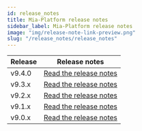 ```yaml
---
id: release_notes
title: Mia-Platform release notes
sidebar_label: Mia-Platform release notes
image: "img/release-note-link-preview.png"
slug: "/release_notes/release_notes"
---
```

| Release | Release notes                       |
| ------- |-------------------------------------|
| v9.4.0    | [Read the release notes](RN_v9-4/v9.4.0) |
| v9.3.x    | [Read the release notes](RN_v9-3/v9.3.0) |
| v9.2.x    | [Read the release notes](RN_v9-2/v9.2.1) |
| v9.1.x    | [Read the release notes](RN_v9-1/v9.1.0) |
| v9.0.x    | [Read the release notes](RN_v9-0/v9.0.1) |

<br/>
